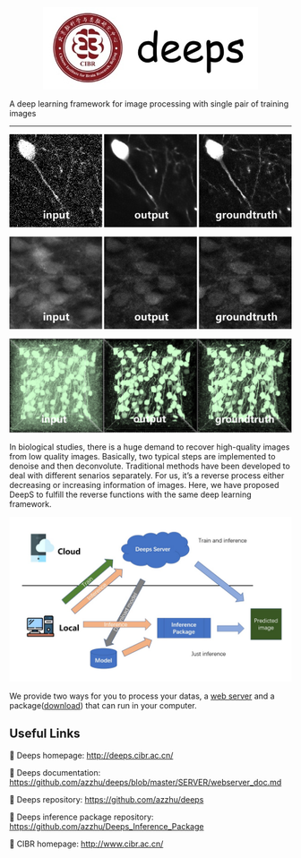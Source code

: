 
<div align='center'>

![logo](imgs/logo0.7.jpg)
</div>


A deep learning framework for image processing with single pair of training images

---
<div align='center'>

![img_sr](imgs/57_cb_label.jpg)

![img_os](imgs/5_cb_label.jpg)

![img_3d](imgs/3d.jpg)
</div>

In biological studies, there is a huge demand to recover high-quality images from low quality images. Basically, two typical steps are implemented to denoise and then deconvolute. Traditional methods have been developed to deal with different senarios separately. For us, it’s a reverse process either decreasing or increasing information of images. Here, we have proposed DeepS to fulfill the reverse functions with the same deep learning framework.

![img](imgs/img.jpg)

We provide two ways for you to process your datas, a [web server](http://deeps.cibr.ac.cn/) and a package([download](http://119.90.33.35:3557/sharing/wJWmfODpQ)) that can run in your computer.




## Useful Links

💜 Deeps homepage: http://deeps.cibr.ac.cn/

💜 Deeps documentation: https://github.com/azzhu/deeps/blob/master/SERVER/webserver_doc.md

💜 Deeps repository: https://github.com/azzhu/deeps

💜 Deeps inference package repository: https://github.com/azzhu/Deeps_Inference_Package

💜 CIBR homepage: http://www.cibr.ac.cn/